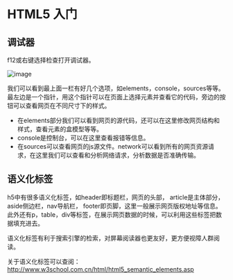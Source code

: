 # HTML5 入门

## 调试器

f12或右键选择检查打开调试器。

![image](https://upload-images.jianshu.io/upload_images/2591047-8e15a9d7f058fbf6.png?imageMogr2/auto-orient/strip%7CimageView2/2/w/669/format/webp)

我们可以看到最上面一栏有好几个选项，如elements，console，sources等等。最左边是一个指针，用这个指针可以在页面上选择元素并查看它的代码，旁边的按钮可以查看网页在不同尺寸下的样式。
- 在elements部分我们可以看到网页的源代码，还可以在这里修改网页结构和样式，查看元素的盒模型等等。
- console是控制台，可以在这里查看报错等信息。
- 在sources可以查看网页的js源文件。network可以看到所有的网页资源请求，在这里我们可以查看和分析网络请求，分析数据是否准确传输。


## 语义化标签
h5中有很多语义化标签，如header即标题栏，网页的头部， article是主体部分，aside侧边栏，nav导航栏， footer即页脚，这里一般展示网页版权地址等信息。此外还有p，table，div等标签，在展示网页数据的时候，可以利用这些标签把数据填充进去。

语义化标签有利于搜索引擎的检索，对屏幕阅读器也更友好，更方便视障人群阅读。

关于语义化标签可以查阅： http://www.w3school.com.cn/html/html5_semantic_elements.asp


